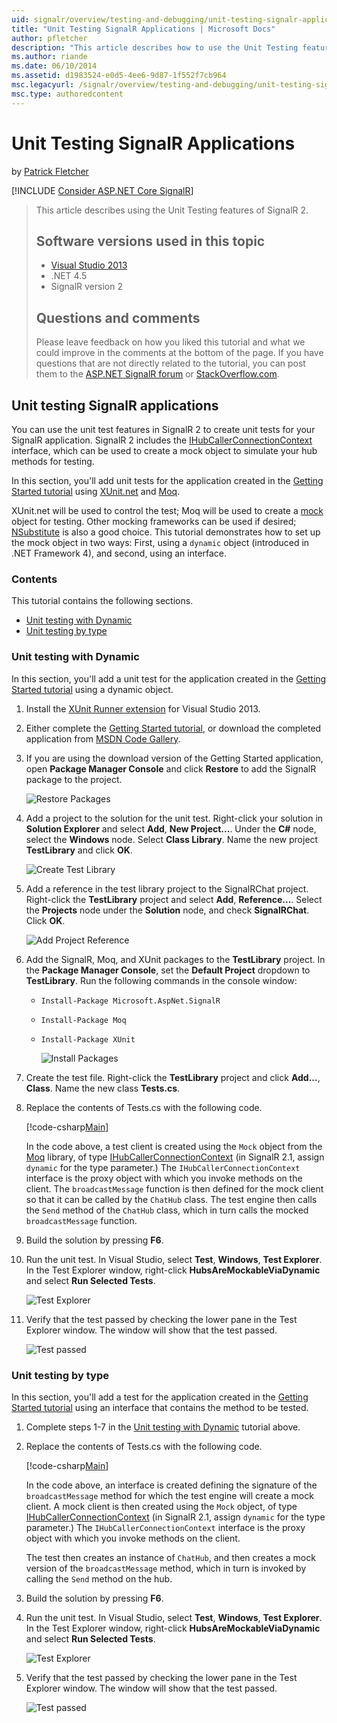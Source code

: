 ```yaml
---
uid: signalr/overview/testing-and-debugging/unit-testing-signalr-applications
title: "Unit Testing SignalR Applications | Microsoft Docs"
author: pfletcher
description: "This article describes how to use the Unit Testing features of SignalR 2.0."
ms.author: riande
ms.date: 06/10/2014
ms.assetid: d1983524-e0d5-4ee6-9d87-1f552f7cb964
msc.legacyurl: /signalr/overview/testing-and-debugging/unit-testing-signalr-applications
msc.type: authoredcontent
---
```

Unit Testing SignalR Applications
====================
by [Patrick Fletcher](https://github.com/pfletcher)

[!INCLUDE [Consider ASP.NET Core SignalR](~/includes/aspnet/signalr/signalr-version-disambiguation.md)]

> This article describes using the Unit Testing features of SignalR 2.
>
> ## Software versions used in this topic
>
>
> - [Visual Studio 2013](https://my.visualstudio.com/Downloads?q=visual%20studio%202013)
> - .NET 4.5
> - SignalR version 2
>
>
>
> ## Questions and comments
>
> Please leave feedback on how you liked this tutorial and what we could improve in the comments at the bottom of the page. If you have questions that are not directly related to the tutorial, you can post them to the [ASP.NET SignalR forum](https://forums.asp.net/1254.aspx/1?ASP+NET+SignalR) or [StackOverflow.com](http://stackoverflow.com/).


<a id="unit"></a>
## Unit testing SignalR applications

You can use the unit test features in SignalR 2 to create unit tests for your SignalR application. SignalR 2 includes the [IHubCallerConnectionContext](https://msdn.microsoft.com/library/microsoft.aspnet.signalr.hubs.ihubcallerconnectioncontext(v=vs.118).aspx) interface, which can be used to create a mock object to simulate your hub methods for testing.

In this section, you'll add unit tests for the application created in the [Getting Started tutorial](../getting-started/tutorial-getting-started-with-signalr.md) using [XUnit.net](https://github.com/xunit/xunit) and [Moq](https://github.com/Moq/moq4).

XUnit.net will be used to control the test; Moq will be used to create a [mock](http://en.wikipedia.org/wiki/Mock_object) object for testing. Other mocking frameworks can be used if desired; [NSubstitute](http://nsubstitute.github.io/) is also a good choice. This tutorial demonstrates how to set up the mock object in two ways: First, using a `dynamic` object (introduced in .NET Framework 4), and second, using an interface.

### Contents

This tutorial contains the following sections.

- [Unit testing with Dynamic](#dynamic)
- [Unit testing by type](#type)

<a id="dynamic"></a>
### Unit testing with Dynamic

In this section, you'll add a unit test for the application created in the [Getting Started tutorial](../getting-started/tutorial-getting-started-with-signalr.md) using a dynamic object.

1. Install the [XUnit Runner extension](https://visualstudiogallery.msdn.microsoft.com/463c5987-f82b-46c8-a97e-b1cde42b9099) for Visual Studio 2013.
2. Either complete the [Getting Started tutorial](../getting-started/tutorial-getting-started-with-signalr.md), or download the completed application from [MSDN Code Gallery](https://code.msdn.microsoft.com/SignalR-Getting-Started-b9d18aa9).
3. If you are using the download version of the Getting Started application, open **Package Manager Console** and click **Restore** to add the SignalR package to the project.

    ![Restore Packages](unit-testing-signalr-applications/_static/image1.png)
4. Add a project to the solution for the unit test. Right-click your solution in **Solution Explorer** and select **Add**, **New Project...**. Under the **C#** node, select the **Windows** node. Select **Class Library**. Name the new project **TestLibrary** and click **OK**.

    ![Create Test Library](unit-testing-signalr-applications/_static/image2.png)
5. Add a reference in the test library project to the SignalRChat project. Right-click the **TestLibrary** project and select **Add**, **Reference...**. Select the **Projects** node under the **Solution** node, and check **SignalRChat**. Click **OK**.

    ![Add Project Reference](unit-testing-signalr-applications/_static/image3.png)
6. Add the SignalR, Moq, and XUnit packages to the **TestLibrary** project. In the **Package Manager Console**, set the **Default Project** dropdown to **TestLibrary**. Run the following commands in the console window:

   - `Install-Package Microsoft.AspNet.SignalR`
   - `Install-Package Moq`
   - `Install-Package XUnit`

     ![Install Packages](unit-testing-signalr-applications/_static/image4.png)
7. Create the test file. Right-click the **TestLibrary** project and click **Add...**, **Class**. Name the new class **Tests.cs**.
8. Replace the contents of Tests.cs with the following code.

    [!code-csharp[Main](unit-testing-signalr-applications/samples/sample1.cs)]

    In the code above, a test client is created using the `Mock` object from the [Moq](https://github.com/Moq/moq4) library, of type [IHubCallerConnectionContext](https://msdn.microsoft.com/library/microsoft.aspnet.signalr.hubs.ihubcallerconnectioncontext(v=vs.118).aspx) (in SignalR 2.1, assign `dynamic` for the type parameter.) The `IHubCallerConnectionContext` interface is the proxy object with which you invoke methods on the client. The `broadcastMessage` function is then defined for the mock client so that it can be called by the `ChatHub` class. The test engine then calls the `Send` method of the `ChatHub` class, which in turn calls the mocked `broadcastMessage` function.
9. Build the solution by pressing **F6**.
10. Run the unit test. In Visual Studio, select **Test**, **Windows**, **Test Explorer**. In the Test Explorer window, right-click **HubsAreMockableViaDynamic** and select **Run Selected Tests**.

    ![Test Explorer](unit-testing-signalr-applications/_static/image5.png)
11. Verify that the test passed by checking the lower pane in the Test Explorer window. The window will show that the test passed.

    ![Test passed](unit-testing-signalr-applications/_static/image6.png)

<a id="type"></a>
### Unit testing by type

In this section, you'll add a test for the application created in the [Getting Started tutorial](../getting-started/tutorial-getting-started-with-signalr.md) using an interface that contains the method to be tested.

1. Complete steps 1-7 in the [Unit testing with Dynamic](#dynamic) tutorial above.
2. Replace the contents of Tests.cs with the following code.

    [!code-csharp[Main](unit-testing-signalr-applications/samples/sample2.cs)]

    In the code above, an interface is created defining the signature of the `broadcastMessage` method for which the test engine will create a mock client. A mock client is then created using the `Mock` object, of type [IHubCallerConnectionContext](https://msdn.microsoft.com/library/microsoft.aspnet.signalr.hubs.ihubcallerconnectioncontext(v=vs.118).aspx) (in SignalR 2.1, assign `dynamic` for the type parameter.) The `IHubCallerConnectionContext` interface is the proxy object with which you invoke methods on the client.

    The test then creates an instance of `ChatHub`, and then creates a mock version of the `broadcastMessage` method, which in turn is invoked by calling the `Send` method on the hub.
3. Build the solution by pressing **F6**.
4. Run the unit test. In Visual Studio, select **Test**, **Windows**, **Test Explorer**. In the Test Explorer window, right-click **HubsAreMockableViaDynamic** and select **Run Selected Tests**.

    ![Test Explorer](unit-testing-signalr-applications/_static/image7.png)
5. Verify that the test passed by checking the lower pane in the Test Explorer window. The window will show that the test passed.

    ![Test passed](unit-testing-signalr-applications/_static/image8.png)
